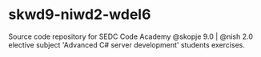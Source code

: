 # skwd9-niwd2-wdel6
Source code repository for SEDC Code Academy @skopje 9.0 | @nish 2.0 elective subject 'Advanced C# server development' students exercises.

